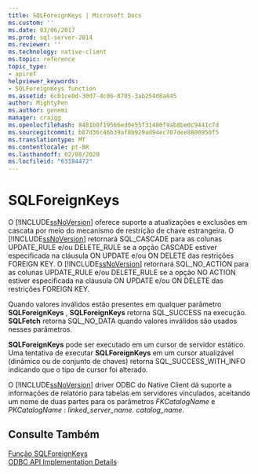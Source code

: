 ```yaml
---
title: SQLForeignKeys | Microsoft Docs
ms.custom: ''
ms.date: 03/06/2017
ms.prod: sql-server-2014
ms.reviewer: ''
ms.technology: native-client
ms.topic: reference
topic_type:
- apiref
helpviewer_keywords:
- SQLForeignKeys function
ms.assetid: 6c01ce0d-30d7-4c86-8705-3ab254d8a845
author: MightyPen
ms.author: genemi
manager: craigg
ms.openlocfilehash: 8481b0f19566ed0e55f31480f9ab8be0c9441c7d
ms.sourcegitcommit: b87d36c46b39af8b929ad94ec707dee8800950f5
ms.translationtype: MT
ms.contentlocale: pt-BR
ms.lasthandoff: 02/08/2020
ms.locfileid: "63184472"
---
```

# <a name="sqlforeignkeys"></a>SQLForeignKeys
  O [!INCLUDE[ssNoVersion](../../includes/ssnoversion-md.md)] oferece suporte a atualizações e exclusões em cascata por meio do mecanismo de restrição de chave estrangeira. O [!INCLUDE[ssNoVersion](../../includes/ssnoversion-md.md)] retornará SQL_CASCADE para as colunas UPDATE_RULE e/ou DELETE_RULE se a opção CASCADE estiver especificada na cláusula ON UPDATE e/ou ON DELETE das restrições FOREIGN KEY. O [!INCLUDE[ssNoVersion](../../includes/ssnoversion-md.md)] retornará SQL_NO_ACTION para as colunas UPDATE_RULE e/ou DELETE_RULE se a opção NO ACTION estiver especificada na cláusula ON UPDATE e/ou ON DELETE das restrições FOREIGN KEY.  
  
 Quando valores inválidos estão presentes em qualquer parâmetro **SQLForeignKeys** , **SQLForeignKeys** retorna SQL_SUCCESS na execução. **SQLFetch** retorna SQL_NO_DATA quando valores inválidos são usados nesses parâmetros.  
  
 **SQLForeignKeys** pode ser executado em um cursor de servidor estático. Uma tentativa de executar **SQLForeignKeys** em um cursor atualizável (dinâmico ou de conjunto de chaves) retorna SQL_SUCCESS_WITH_INFO indicando que o tipo de cursor foi alterado.  
  
 O [!INCLUDE[ssNoVersion](../../includes/ssnoversion-md.md)] driver ODBC do Native Client dá suporte a informações de relatório para tabelas em servidores vinculados, aceitando um nome de duas partes para os parâmetros *FKCatalogName* e *PKCatalogName* : *linked_server_name. catalog_name*.  
  
## <a name="see-also"></a>Consulte Também  
 [Função SQLForeignKeys](https://go.microsoft.com/fwlink/?LinkId=59344)   
 [ODBC API Implementation Details](odbc-api-implementation-details.md)  
  
  

